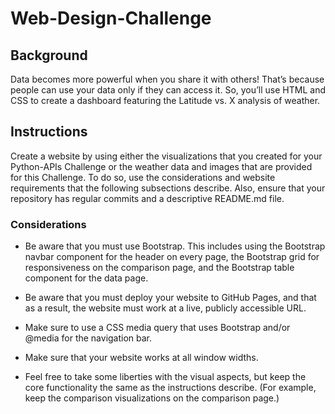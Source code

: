 # Web-Design-Challenge

## Background
Data becomes more powerful when you share it with others! That’s because people can use your data only if they can access it. So, you’ll use HTML and CSS to create a dashboard featuring the Latitude vs. X analysis of weather.

## Instructions
Create a website by using either the visualizations that you created for your Python-APIs Challenge or the weather data and images that are provided for this Challenge. To do so, use the considerations and website requirements that the following subsections describe. Also, ensure that your repository has regular commits and a descriptive README.md file.

### Considerations
- Be aware that you must use Bootstrap. This includes using the Bootstrap navbar component for the header on every page, the Bootstrap grid for responsiveness on the comparison page, and the Bootstrap table component for the data page.

- Be aware that you must deploy your website to GitHub Pages, and that as a result, the website must work at a live, publicly accessible URL.

- Make sure to use a CSS media query that uses Bootstrap and/or @media for the navigation bar.

- Make sure that your website works at all window widths.

- Feel free to take some liberties with the visual aspects, but keep the core functionality the same as the instructions describe. (For example, keep the comparison visualizations on the comparison page.)